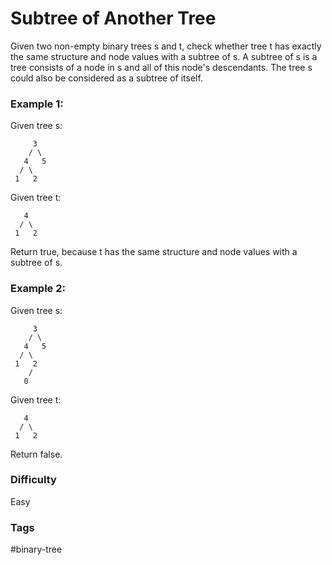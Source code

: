 # Subtree of Another Tree

Given two non-empty binary trees s and t, check whether tree t has exactly the same structure and node values with a subtree of s. A subtree of s is a tree consists of a node in s and all of this node's descendants. The tree s could also be considered as a subtree of itself.

### Example 1:

Given tree s:

```
     3
    / \
   4   5
  / \
 1   2
```

Given tree t:

```
   4
  / \
 1   2
```

Return true, because t has the same structure and node values with a subtree of s.

### Example 2:

Given tree s:

```
     3
    / \
   4   5
  / \
 1   2
    /
   0
```

Given tree t:

```
   4
  / \
 1   2
```

Return false.

### Difficulty

Easy

### Tags

#binary-tree
